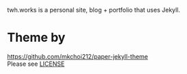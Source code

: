 twh.works is a personal site, blog + portfolio that uses Jekyll.

# Theme by
https://github.com/mkchoi212/paper-jekyll-theme <br>
Please see [LICENSE](./LICENSE)

